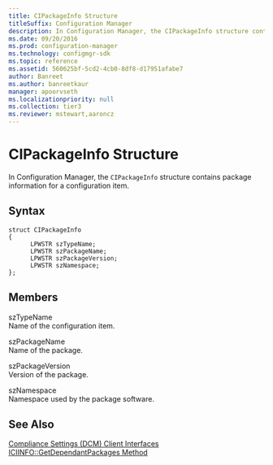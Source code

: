 ```yaml
---
title: CIPackageInfo Structure
titleSuffix: Configuration Manager
description: In Configuration Manager, the CIPackageInfo structure contains package information for a configuration item.
ms.date: 09/20/2016
ms.prod: configuration-manager
ms.technology: configmgr-sdk
ms.topic: reference
ms.assetid: 560625bf-5cd2-4cb0-8df8-d17951afabe7
author: Banreet
ms.author: banreetkaur
manager: apoorvseth
ms.localizationpriority: null
ms.collection: tier3
ms.reviewer: mstewart,aaroncz 
---
```

# CIPackageInfo Structure
In Configuration Manager, the `CIPackageInfo` structure contains package information for a configuration item.  

## Syntax  

```  
struct CIPackageInfo  
{  
      LPWSTR szTypeName;  
      LPWSTR szPackageName;  
      LPWSTR szPackageVersion;  
      LPWSTR szNamespace;  
};  
```  

## Members  
 szTypeName  
 Name of the configuration item.  

 szPackageName  
 Name of the package.  

 szPackageVersion  
 Version of the package.  

 szNamespace  
 Namespace used by the package software.  

## See Also  
 [Compliance Settings (DCM) Client Interfaces](../../../../../develop/reference/core/clients/client-classes/compliance-settings--dcm--client-interfaces.md)   
 [ICIINFO::GetDependantPackages Method](../../../../../develop/reference/core/clients/client-classes/iciinfo--getdependantpackages-method.md)
